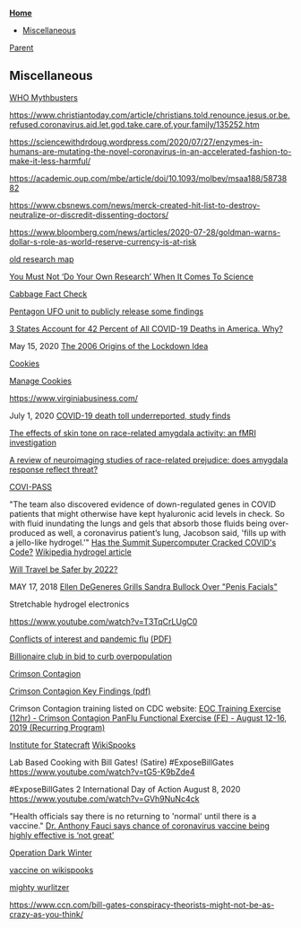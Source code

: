 <!-- START doctoc generated TOC please keep comment here to allow auto update -->
<!-- DON'T EDIT THIS SECTION, INSTEAD RE-RUN doctoc TO UPDATE -->
**[Home](#pages/blog/cv19/index)**

- [Miscellaneous](#miscellaneous)

<!-- END doctoc generated TOC please keep comment here to allow auto update -->

[Parent](#pages/blog/cv19/index)

## Miscellaneous


[WHO Mythbusters](https://www.who.int/emergencies/diseases/novel-coronavirus-2019/advice-for-public/myth-busters)

https://www.christiantoday.com/article/christians.told.renounce.jesus.or.be.refused.coronavirus.aid.let.god.take.care.of.your.family/135252.htm

https://sciencewithdrdoug.wordpress.com/2020/07/27/enzymes-in-humans-are-mutating-the-novel-coronavirus-in-an-accelerated-fashion-to-make-it-less-harmful/

https://academic.oup.com/mbe/article/doi/10.1093/molbev/msaa188/5873882



https://www.cbsnews.com/news/merck-created-hit-list-to-destroy-neutralize-or-discredit-dissenting-doctors/



https://www.bloomberg.com/news/articles/2020-07-28/goldman-warns-dollar-s-role-as-world-reserve-currency-is-at-risk


[old research map](https://en.wikipedia.org/wiki/User:Umeboshi/research_map)


[You Must Not ‘Do Your Own Research’ When It Comes To Science](https://www.forbes.com/sites/startswithabang/2020/07/30/you-must-not-do-your-own-research-when-it-comes-to-science/#25253cfe535e)

[Cabbage Fact Check](https://factcheck.afp.com/who-did-not-warn-against-eating-cabbage-during-covid-19-pandemic)

[Pentagon UFO unit to publicly release some findings](https://nypost.com/2020/07/23/pentagon-ufo-unit-to-publicly-release-some-findings/)

[3 States Account for 42 Percent of All COVID-19 Deaths in America. Why?](https://fee.org/articles/3-states-account-for-42-percent-of-all-covid-19-deaths-in-america-why/)

May 15, 2020
[The 2006 Origins of the Lockdown Idea](https://www.aier.org/article/the-2006-origins-of-the-lockdown-idea/)


[Cookies](chrome://settings/content/cookies)

[Manage Cookies](chrome://settings/siteData)

https://www.virginiabusiness.com/

July 1, 2020
[COVID-19 death toll underreported, study finds](https://www.virginiabusiness.com/article/covid-19-death-toll-underreported-study-finds/)


[The effects of skin tone on race-related amygdala activity: an fMRI investigation](https://www.ncbi.nlm.nih.gov/pmc/articles/PMC2555431/)

[A review of neuroimaging studies of race-related prejudice: does amygdala response reflect threat?](https://www.ncbi.nlm.nih.gov/pmc/articles/PMC3973920/)

[COVI-PASS](https://covipass.com)

"The team also discovered evidence of down-regulated genes in COVID patients 
that might otherwise have kept hyaluronic acid levels in check. So with fluid 
inundating the lungs and gels that absorb those fluids being over-produced as 
well, a coronavirus patient’s lung, Jacobson said, 'fills up with a jello-like 
hydrogel.'" 
[Has the Summit Supercomputer Cracked COVID's Code?](https://spectrum.ieee.org/the-human-os/computing/hardware/has-the-summit-supercomputer-cracked-the-covid-code)
[Wikipedia hydrogel article](https://en.wikipedia.org/wiki/Hydrogel)


[Will Travel be Safer by 2022?](http://www.bbc.com/travel/story/20200621-will-travel-be-safer-by-2022)

MAY 17, 2018
[Ellen DeGeneres Grills Sandra Bullock Over "Penis Facials"](https://www.eonline.com/news/936261/ellen-degeneres-grills-sandra-bullock-over-quot-penis-facials-quot)



Stretchable hydrogel electronics

https://www.youtube.com/watch?v=T3TqCrLUgC0


[Conflicts of interest and pandemic flu](https://www.bmj.com/content/340/bmj.c2947) [(PDF)](https://childrenshealthdefense.org/wp-content/uploads/Godlee-2010-Conflicts-of-interest-and-pandemic-flu.pdf)

[Billionaire club in bid to curb overpopulation](https://archive.is/RAwFf#selection-697.0-700.0)


[Crimson Contagion](https://en.wikipedia.org/wiki/Crimson_Contagion)

[Crimson Contagion Key Findings (pdf)](https://int.nyt.com/data/documenthelper/6824-2019-10-key-findings-and-after/05bd797500ea55be0724/optimized/full.pdf)

Crimson Contagion training listed on CDC website:
[EOC Training Exercise (12hr) - Crimson Contagion PanFlu Functional Exercise (FE) - August 12-16, 2019 (Recurring Program)](https://tceols.cdc.gov/Course/Detail2/7218?previousPage=search)


[Institute for Statecraft](https://en.wikipedia.org/wiki/Institute_for_Statecraft)
[WikiSpooks](https://wikispooks.com/wiki/Institute_for_Statecraft)


Lab Based Cooking with Bill Gates! (Satire) #ExposeBillGates
https://www.youtube.com/watch?v=tG5-K9bZde4

#ExposeBillGates 2 International Day of Action August 8, 2020
https://www.youtube.com/watch?v=GVh9NuNc4ck



"Health officials say there is no returning to 'normal' until there is a 
vaccine." [Dr. Anthony Fauci says chance of coronavirus vaccine being highly effective is ‘not great’](https://www.cnbc.com/2020/08/07/coronavirus-vaccine-dr-fauci-says-chances-of-it-being-highly-effective-is-not-great.html)


[Operation Dark Winter](https://en.wikipedia.org/wiki/Operation_Dark_Winter)

[vaccine on wikispooks](https://wikispooks.com/wiki/COVID-19/Vaccine)

[mighty wurlitzer](https://archive.org/search.php?query=subject%3A%22mighty+wurlitzer%22)

https://www.ccn.com/bill-gates-conspiracy-theorists-might-not-be-as-crazy-as-you-think/

